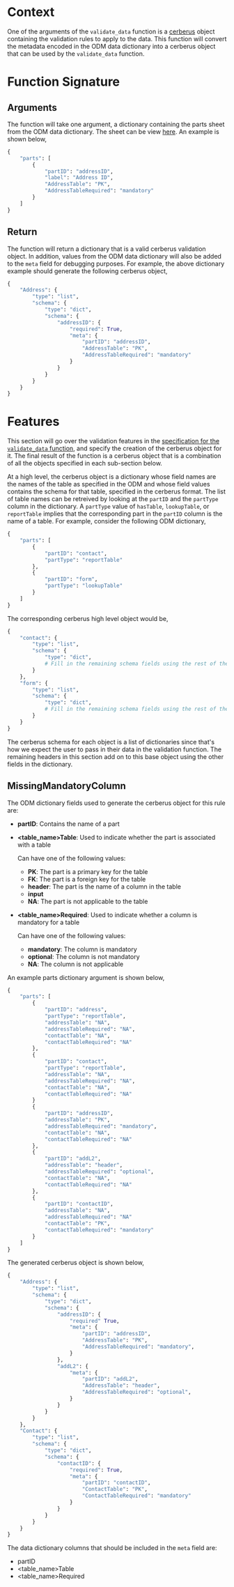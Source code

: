 # Context

One of the arguments of the `validate_data` function is a [cerberus](https://docs.python-cerberus.org/en/stable/) object containing the validation rules to apply to the data. This function will convert the metadata encoded in the ODM data dictionary into a cerberus object that can be used by the `validate_data` function.

# Function Signature

## Arguments

The function will take one argument, a dictionary containing the parts sheet from the ODM data dictionary. The sheet can be view [here](https://github.com/Big-Life-Lab/PHES-ODM/tree/V2-first-draft/template). An example is shown below,

```python
{
    "parts": [
        {
            "partID": "addressID",
            "label": "Address ID",
            "AddressTable": "PK",
            "AddressTableRequired": "mandatory"
        }
    ]
}
```

## Return

The function will return a dictionary that is a valid cerberus validation object. In addition, values from the ODM data dictionary will also be added to the `meta` field for debugging purposes. For example, the above dictionary example should generate the following cerberus object,

```python
{
    "Address": {
        "type": "list",
        "schema": {
            "type": "dict",
            "schema": {
                "addressID": {
                    "required": True,
                    "meta": {
                        "partID": "addressID",
                        "AddressTable": "PK",
                        "AddressTableRequired": "mandatory"
                    }
                }
            }
        }
    }
}
```

# Features

This section will go over the validation features in the [specification for the `validate_data` function](./validate-data.md), and specify the creation of the cerberus object for it. The final result of the function is a cerberus object that is a combination of all the objects specified in each sub-section below.

At a high level, the cerberus object is a dictionary whose field names are the names of the table as specified in the ODM and whose field values contains the schema for that table, specified in the cerberus format. The list of table names can be retreived by looking at the `partID` and the `partType` column in the dictionary. A `partType` value of `hasTable`, `lookupTable`, or `reportTable` implies that the corresponding part in the `partID` column is the name of a table. For example, consider the following ODM dictionary,

```python
{
    "parts": [
        {
            "partID": "contact",
            "partType": "reportTable"
        },
        {
            "partID": "form",
            "partType": "lookupTable"
        }
    ]
}
```

The corresponding cerberus high level object would be,

```python
{
    "contact": {
        "type": "list",
        "schema": {
            "type": "dict",
            # Fill in the remaining schema fields using the rest of the dictionary
        }
    },
    "form": {
        "type": "list",
        "schema": {
            "type": "dict",
            # Fill in the remaining schema fields using the rest of the dictionary
        }
    }
}
```

The cerberus schema for each object is a list of dictionaries since that's how we expect the user to pass in their data in the validation function. The remaining headers in this section add on to this base object using the other fields in the dictionary.

## MissingMandatoryColumn

The ODM dictionary fields used to generate the cerberus object for this rule are:

* **partID**: Contains the name of a part
* **<table_name>Table**: Used to indicate whether the part is associated with a table
    
    Can have one of the following values:
    * **PK**: The part is a primary key for the table
    * **FK**: The part is a foreign key for the table
    * **header**: The part is the name of a column in the table
    * **input**
    * **NA**: The part is not applicable to the table
* **<table_name>Required**: Used to indicate whether a column is mandatory for a table

    Can have one of the following values:
    * **mandatory**: The column is mandatory
    * **optional**: The column is not mandatory
    * **NA**: The column is not applicable


An example parts dictionary argument is shown below,

```python
{
    "parts": [
        {
            "partID": "address",
            "partType": "reportTable",
            "addressTable": "NA",
            "addressTableRequired": "NA",
            "contactTable": "NA",
            "contactTableRequired": "NA"
        },
        {
            "partID": "contact",
            "partType": "reportTable",
            "addressTable": "NA",
            "addressTableRequired": "NA",
            "contactTable": "NA",
            "contactTableRequired": "NA"
        }
        {
            "partID": "addressID",
            "addressTable": "PK",
            "addressTableRequired": "mandatory",
            "contactTable": "NA",
            "contactTableRequired": "NA"
        },
        {
            "partID": "addL2",
            "addressTable": "header",
            "addressTableRequired": "optional",
            "contactTable": "NA",
            "contactTableRequired": "NA"
        },
        {
            "partID": "contactID",
            "addressTable": "NA",
            "addressTableRequired": "NA"
            "contactTable": "PK",
            "contactTableRequired": "mandatory"
        }
    ]
}
```

The generated cerberus object is shown below,

```python
{
    "Address": {
        "type": "list",
        "schema": {
            "type": "dict",
            "schema": {
                "addressID": {
                    "required" True,
                    "meta": {
                        "partID": "addressID",
                        "AddressTable": "PK",
                        "AddressTableRequired": "mandatory",
                    }
                },
                "addL2": {
                    "meta": {
                        "partID": "addL2",
                        "AddressTable": "header",
                        "AddressTableRequired": "optional",
                    }
                }
            }
        }
    },
    "Contact": {
        "type": "list",
        "schema": {
            "type": "dict",
            "schema": {
                "contactID": {
                    "required": True,
                    "meta": {
                        "partID": "contactID",
                        "ContactTable": "PK",
                        "ContactTableRequired": "mandatory"
                    }
                }
            }
        }
    }
}
```

The data dictionary columns that should be included in the `meta` field are:
* partID
* <table_name>Table
* <table_name>Required
